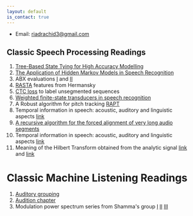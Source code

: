 ```yaml
---
layout: default
is_contact: true
---
```


* Email: [riadrachid3@gmail.com](mailto:riadrachid3@gmail.com)

<!-- ## Readings

1. [Causality blog article from Michael Nielsen](http://www.michaelnielsen.org/ddi/if-correlation-doesnt-imply-causation-then-what-does/)
2. [Notes on Speech Production models](./speech_production_models) -->

## Classic Speech Processing Readings

1. [Tree-Based State Tying for High Accuracy Modelling](http://www.aclweb.org/anthology/H94-1062)
2. [The Application of Hidden Markov Models in Speech Recognition](https://mi.eng.cam.ac.uk/~mjfg/mjfg_NOW.pdf)
3. ABX evaluations [I](http://thomas.schatz.cogserver.net/wp-content/uploads/2014/10/Schatz2013.pdf) and [II](http://thomas.schatz.cogserver.net/wp-content/uploads/2014/10/Schatz2014.pdf)
4. [RASTA](https://labrosa.ee.columbia.edu/~dpwe/papers/HermM94-rasta.pdf) features from Hermansky
5. [CTC loss](https://www.cs.toronto.edu/~graves/icml_2006.pdf) to label unsegmented sequences
6. [Weighted finite-state transducers in speech recognition](https://cs.nyu.edu/~mohri/pub/csl01.pdf)
7. A Robust algorithm for pitch tracking [RAPT](https://www.ee.columbia.edu/~dpwe/papers/Talkin95-rapt.pdf)
8. Temporal information in speech: acoustic, auditory and linguistic aspects [link](https://pdfs.semanticscholar.org/def5/7f2481ff6f776444d27b9073a1e84b9a2ce8.pdf)
9. [A recursive algorithm for the forced alignment of very long audio segments](https://pdfs.semanticscholar.org/b838/93a5bfd16a15c04dcdd615357599b77a7c1a.pdf)
8. Temporal information in speech: acoustic, auditory and linguistic aspects [link](https://pdfs.semanticscholar.org/def5/7f2481ff6f776444d27b9073a1e84b9a2ce8.pdf)
9. Meaning of the Hilbert Transform obtained from the analytic signal [link](https://en.wikipedia.org/wiki/Analytic_signal) and [link](https://dsp.stackexchange.com/questions/25845/meaning-of-hilbert-transform)

# Classic Machine Listening Readings

1. [Auditory grouping](http://web.mit.edu/hst.723/www/ThemePapers/ASA/Darwin97.pdf)
2. [Audition chapter](https://pdfs.semanticscholar.org/1415/08a6a6400d8b2a9b96c123af44b0384a6183.pdf)
3. Modulation power spectrum series from Shamma's group [I](https://users.cs.northwestern.edu/~pardo/courses/casa/papers/chi_ru_shamma_2005.pdf) [II](https://journals.physiology.org/doi/pdf/10.1152/jn.2001.85.3.1220) [III](https://hearingbrain.org/docs/Mesgarani_phonemes_2008.pdf)
